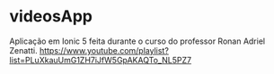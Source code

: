 # videosApp
Aplicação em Ionic 5 feita durante o curso do professor Ronan Adriel Zenatti.
https://www.youtube.com/playlist?list=PLuXkauUmG1ZH7iJfW5GpAKAQTo_NL5PZ7
